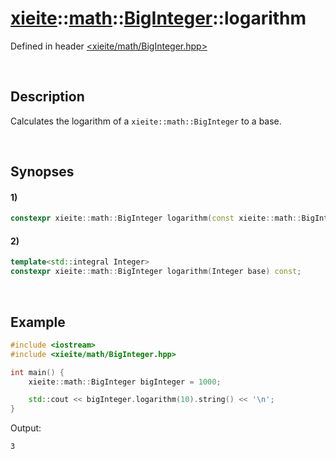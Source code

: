 # [xieite](../../xieite.md)\:\:[math](../../math.md)\:\:[BigInteger](../BigInteger.md)\:\:logarithm
Defined in header [<xieite/math/BigInteger.hpp>](../../../include/xieite/math/BigInteger.hpp)

&nbsp;

## Description
Calculates the logarithm of a `xieite::math::BigInteger` to a base.

&nbsp;

## Synopses
#### 1)
```cpp
constexpr xieite::math::BigInteger logarithm(const xieite::math::BigInteger& base) const;
```
#### 2)
```cpp
template<std::integral Integer>
constexpr xieite::math::BigInteger logarithm(Integer base) const;
```

&nbsp;

## Example
```cpp
#include <iostream>
#include <xieite/math/BigInteger.hpp>

int main() {
    xieite::math::BigInteger bigInteger = 1000;

    std::cout << bigInteger.logarithm(10).string() << '\n';
}
```
Output:
```
3
```

